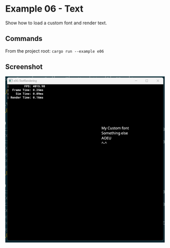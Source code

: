 # Example 06 - Text

Show how to load a custom font and render text.

## Commands

From the project root: `cargo run --example e06`

## Screenshot

![./Screenshot.jpg](./Screenshot.jpg)
